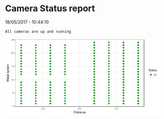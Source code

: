 Camera Status report
================
18/05/2017 - 10:44:10

    All cameras are up and running

![](camreport_files/figure-markdown_github/unnamed-chunk-2-1.png)
